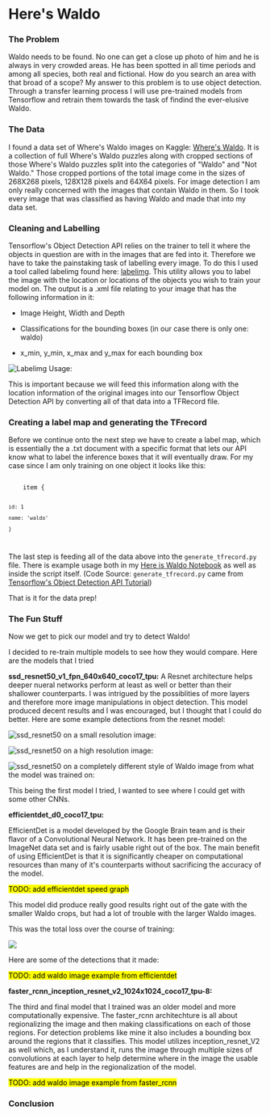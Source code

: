 # Here's Waldo

### The Problem

Waldo needs to be found. No one can get a close up photo of him and he is always in very crowded areas. He has been spotted in all time periods and among all species, both real and fictional. How do you search an area with that broad of a scope? My answer to this problem is to use object detection. Through a transfer learning process I will use pre-trained models from Tensorflow and retrain them towards the task of findind the ever-elusive Waldo. 

### The Data

I found a data set of Where's Waldo images on Kaggle: [Where's Waldo](https://www.kaggle.com/residentmario/wheres-waldo). It is a collection of full Where's Waldo puzzles along with cropped sections of those Where's Waldo puzzles split into the categories of "Waldo" and "Not Waldo." Those cropped portions of the total image come in the sizes of 268X268 pixels, 128X128 pixels and 64X64 pixels. For image detection I am only really concerned with the images that contain Waldo in them. So I took every image that was classified as having Waldo and made that into my data set. 

### Cleaning and Labelling
Tensorflow's Object Detection API relies on the trainer to tell it where the objects in question are with in the images that are fed into it. Therefore we have to take the painstaking task of labelling every image. To do this I used a tool called labelimg found here: [labelimg](https://github.com/tzutalin/labelImg). This utility allows you to label the image with the location or locations of the objects you wish to train your model on. The output is a .xml file relating to your image that has the following information in it:

- Image Height, Width and Depth

- Classifications for the bounding boxes (in our case there is only one: waldo)

- x_min, y_min, x_max and y_max for each bounding box

![Labelimg Usage:](https://github.com/scottwilliamhines/here_is_waldo/blob/main/visuals/labelimg_example.gif)

This is important because we will feed this information along with the location information of the original images into our Tensorflow Object Detection API by converting all of that data into a TFRecord file. 

### Creating a label map and generating the TFrecord

Before we continue onto the next step we have to create a label map, which is essentially the a .txt document with a specific format that lets our API know what to label the inference boxes that it will eventually draw. For my case since I am only training on one object it looks like this:

<code>
    item {
    
    id: 1
    
    name: 'waldo'
    
    } 
</code>

The last step is feeding all of the data above into the `generate_tfrecord.py` file. There is example usage both in my [Here is Waldo Notebook](https://github.com/scottwilliamhines/here_is_waldo/blob/main/tensorflow/here_is_waldo.ipynb) as well as inside the script itself. 
(Code Source: `generate_tfrecord.py` came from [Tensorflow's Object Detection API Tutorial](https://tensorflow-object-detection-api-tutorial.readthedocs.io/en/latest/training.html#training-the-model))

That is it for the data prep!

### The Fun Stuff

Now we get to pick our model and try to detect Waldo!

I decided to re-train multiple models to see how they would compare. Here are the models that I tried 

**ssd_resnet50_v1_fpn_640x640_coco17_tpu:**
A Resnet architecture helps deeper nueral networks perform at least as well or better than their shallower counterparts. I was intrigued by the possiblities of more layers and therefore more image manipulations in object detection. This model produced decent results and I was encouraged, but I thought that I could do better. Here are some example detections from the resnet model:

![ssd_resnet50 on a small resolution image:](https://github.com/scottwilliamhines/here_is_waldo/blob/main/tensorflow/workspace/exported_images/ssd_resnet_v1/waldo1_predict.png?raw=true)

![ssd_resnet50 on a high resolution image:](https://github.com/scottwilliamhines/here_is_waldo/blob/main/tensorflow/workspace/exported_images/ssd_resnet_v1/waldo108_predict.png?raw=true)

![ssd_resnet50 on a completely different style of Waldo image from what the model was trained on:](https://github.com/scottwilliamhines/here_is_waldo/blob/main/tensorflow/workspace/exported_images/ssd_resnet_v1/waldo_predict.png?raw=true)


This being the first model I tried, I wanted to see where I could get with some other CNNs. 

**efficientdet_d0_coco17_tpu:**

EfficientDet is a model developed by the Google Brain team and is their flavor of a Convolutional Neural Network. It has been pre-trained on the ImageNet data set and is fairly usable right out of the box. The main benefit of using EfficientDet is that it is significantly cheaper on computational resources than many of it's counterparts without sacrificing the accuracy of the model. 

<mark>TODO: add efficientdet speed graph</mark>

This model did produce really good results right out of the gate with the smaller Waldo crops, but had a lot of trouble with the larger Waldo images.

This was the total loss over the course of training:
<p><img src= 'https://github.com/scottwilliamhines/here_is_waldo/blob/main/visuals/efficientdet_d0_v1_tensorboard_visuals/Loss_total_loss.svg'></p>

Here are some of the detections that it made:

<mark>TODO: add waldo image example from efficientdet</mark>

**faster_rcnn_inception_resnet_v2_1024x1024_coco17_tpu-8:**

The third and final model that I trained was an older model and more computationally expensive. The faster_rcnn architechture is all about regionalizing the image and then making classifications on each of those regions. For detection problems like mine it also includes a bounding box around the regions that it classifies. This model utilizes inception_resnet_V2 as well which, as I understand it, runs the image through multiple sizes of convolutions at each layer to help determine where in the image the usable features are and help in the regionalization of the model. 

<mark>TODO: add waldo image example from faster_rcnn</mark>

### Conclusion 









